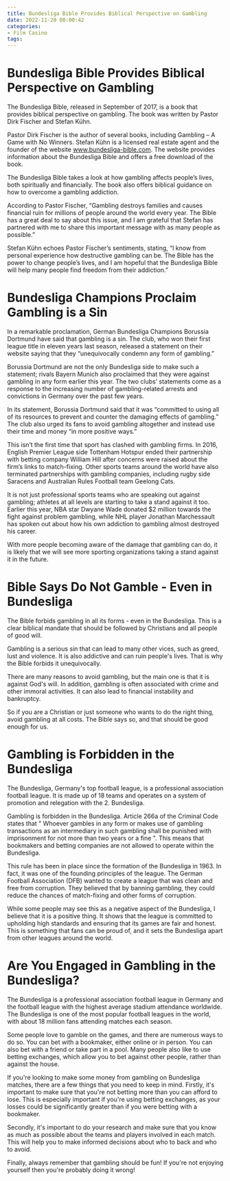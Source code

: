 ```yaml
---
title: Bundesliga Bible Provides Biblical Perspective on Gambling
date: 2022-11-20 00:00:42
categories:
- Film Casino
tags:
---
```



#  Bundesliga Bible Provides Biblical Perspective on Gambling

The Bundesliga Bible, released in September of 2017, is a book that provides biblical perspective on gambling. The book was written by Pastor Dirk Fischer and Stefan Kühn.

Pastor Dirk Fischer is the author of several books, including Gambling – A Game with No Winners. Stefan Kühn is a licensed real estate agent and the founder of the website www.bundesliga-bible.com. The website provides information about the Bundesliga Bible and offers a free download of the book.

The Bundesliga Bible takes a look at how gambling affects people’s lives, both spiritually and financially. The book also offers biblical guidance on how to overcome a gambling addiction.

According to Pastor Fischer, “Gambling destroys families and causes financial ruin for millions of people around the world every year. The Bible has a great deal to say about this issue, and I am grateful that Stefan has partnered with me to share this important message with as many people as possible.”

Stefan Kühn echoes Pastor Fischer’s sentiments, stating, “I know from personal experience how destructive gambling can be. The Bible has the power to change people’s lives, and I am hopeful that the Bundesliga Bible will help many people find freedom from their addiction.”

#  Bundesliga Champions Proclaim Gambling is a Sin

In a remarkable proclamation, German Bundesliga Champions Borussia Dortmund have said that gambling is a sin. The club, who won their first league title in eleven years last season, released a statement on their website saying that they “unequivocally condemn any form of gambling.”

Borussia Dortmund are not the only Bundesliga side to make such a statement; rivals Bayern Munich also proclaimed that they were against gambling in any form earlier this year. The two clubs’ statements come as a response to the increasing number of gambling-related arrests and convictions in Germany over the past few years.

In its statement, Borussia Dortmund said that it was “committed to using all of its resources to prevent and counter the damaging effects of gambling.” The club also urged its fans to avoid gambling altogether and instead use their time and money “in more positive ways.”

This isn’t the first time that sport has clashed with gambling firms. In 2016, English Premier League side Tottenham Hotspur ended their partnership with betting company William Hill after concerns were raised about the firm’s links to match-fixing. Other sports teams around the world have also terminated partnerships with gambling companies, including rugby side Saracens and Australian Rules Football team Geelong Cats.

It is not just professional sports teams who are speaking out against gambling; athletes at all levels are starting to take a stand against it too. Earlier this year, NBA star Dwyane Wade donated $2 million towards the fight against problem gambling, while NHL player Jonathan Marchessault has spoken out about how his own addiction to gambling almost destroyed his career.

With more people becoming aware of the damage that gambling can do, it is likely that we will see more sporting organizations taking a stand against it in the future.

#  Bible Says Do Not Gamble - Even in Bundesliga

The Bible forbids gambling in all its forms - even in the Bundesliga. This is a clear biblical mandate that should be followed by Christians and all people of good will.

Gambling is a serious sin that can lead to many other vices, such as greed, lust and violence. It is also addictive and can ruin people's lives. That is why the Bible forbids it unequivocally.

There are many reasons to avoid gambling, but the main one is that it is against God's will. In addition, gambling is often associated with crime and other immoral activities. It can also lead to financial instability and bankruptcy.

So if you are a Christian or just someone who wants to do the right thing, avoid gambling at all costs. The Bible says so, and that should be good enough for us.

#  Gambling is Forbidden in the Bundesliga

The Bundesliga, Germany's top football league, is a professional association football league. It is made up of 18 teams and operates on a system of promotion and relegation with the 2. Bundesliga.

Gambling is forbidden in the Bundesliga. Article 266a of the Criminal Code states that " Whoever gambles in any form or makes use of gambling transactions as an intermediary in such gambling shall be punished with imprisonment for not more than two years or a fine ". This means that bookmakers and betting companies are not allowed to operate within the Bundesliga.

This rule has been in place since the formation of the Bundesliga in 1963. In fact, it was one of the founding principles of the league. The German Football Association (DFB) wanted to create a league that was clean and free from corruption. They believed that by banning gambling, they could reduce the chances of match-fixing and other forms of corruption.

While some people may see this as a negative aspect of the Bundesliga, I believe that it is a positive thing. It shows that the league is committed to upholding high standards and ensuring that its games are fair and honest. This is something that fans can be proud of, and it sets the Bundesliga apart from other leagues around the world.

#  Are You Engaged in Gambling in the Bundesliga?

The Bundesliga is a professional association football league in Germany and the football league with the highest average stadium attendance worldwide. The Bundesliga is one of the most popular football leagues in the world, with about 18 million fans attending matches each season.

Some people love to gamble on the games, and there are numerous ways to do so. You can bet with a bookmaker, either online or in person. You can also bet with a friend or take part in a pool. Many people also like to use betting exchanges, which allow you to bet against other people, rather than against the house.

If you're looking to make some money from gambling on Bundesliga matches, there are a few things that you need to keep in mind. Firstly, it's important to make sure that you're not betting more than you can afford to lose. This is especially important if you're using betting exchanges, as your losses could be significantly greater than if you were betting with a bookmaker.

Secondly, it's important to do your research and make sure that you know as much as possible about the teams and players involved in each match. This will help you to make informed decisions about who to back and who to avoid.

Finally, always remember that gambling should be fun! If you're not enjoying yourself then you're probably doing it wrong!